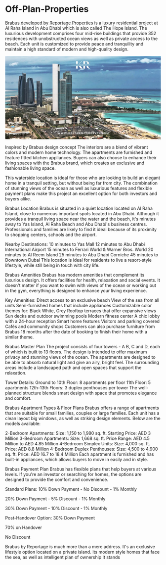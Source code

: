 # Off-Plan-Properties
<a href="https://keltandcorealty.com">Brabus developed by Reportage Properties</a> is a luxury residential project at Al Raha Island in Abu Dhabi which is also called The Hope Island. The luxurious development comprises four mid-rise buildings that provide 352 residences with unobstructed ocean views as well as private access to the beach. Each unit is customized to provide peace and tranquility and maintain a high standard of modern and high-quality design.

![Aerial view of Brabus Residences](https://github.com/brabusisland/Off-Plan-Properties/raw/refs/heads/main/10%20Best%20Places%20To%20Live%20In%20Abu%20Dhabi%202.webp)

Inspired by Brabus design concept The interiors are a blend of vibrant colors and modern home technology. The apartments are furnished and feature fitted kitchen appliances. Buyers can also choose to enhance their living spaces with the Brabus brand, which creates an exclusive and fashionable living space.

This waterside location is ideal for those who are looking to build an elegant home in a tranquil setting, but without being far from city. The combination of stunning views of the ocean as well as luxurious features and flexible payment plans make this project an excellent option for both investors and buyers alike.

Brabus Location
Brabus is situated in a quiet location located on Al Raha Island, close to numerous important spots located in Abu Dhabi. Although it provides a tranquil living space near the water and the beach, it's minutes away to Yas Island, Al Raha Beach and Abu Dhabi's business centres. Professionals and families are likely to find it ideal because of its proximity to shopping centers, schools and the airport.

Nearby Destinations:
10 minutes to Yas Mall
12 minutes to Abu Dhabi International Airport
15 minutes to Ferrari World & Warner Bros. World
20 minutes to Al Reem Island
25 minutes to Abu Dhabi Corniche
45 minutes to Downtown Dubai
This location is ideal for residents to live a resort-style lifestyle, while still being in touch with city life.

Brabus Amenities
Brabus has modern amenities that complement its luxurious design. It offers facilities for health, relaxation and social events. It doesn't matter if you want to swim with views of the ocean or working out in the gym, everything is designed to enhance your living experience.

Key Amenities:
Direct access to an exclusive beach
View of the sea from all units
Semi-furnished homes that include appliances
Customizable color themes for: Black White, Grey
Rooftop terraces that offer expansive views
Sun decks and outdoor swimming pools
Modern fitness center
A chic lobby with a 24-hour reception
Smart home features
Visitors and parking covered
Cafés and community shops
Customers can also purchase furniture from Brabus 18 months after the date of booking to finish their home with a similar theme.

Brabus Master Plan
The project consists of four towers - A B, C and D, each of which is built to 13 floors. The design is intended to offer maximum privacy and stunning views of the ocean. The apartments are designed to be able to absorb natural light and give an airy, bright feel. The surrounding areas include a landscaped path and open spaces that support the relaxation.

Tower Details:
Ground to 10th Floor: 8 apartments per floor
11th Floor: 5 apartments
12th-13th Floors: 3 duplex penthouses per tower
The well-planned structure blends smart design with space that promotes elegance and comfort.

Brabus Apartment Types & Floor Plans
Brabus offers a range of apartments that are suitable for small families, couples or large families. Each unit has a clean layout big windows, as well as striking design elements. Below are the models available:

2-Bedroom Apartments: Size: 1,150 to 1,980 sq. ft.
Starting Price: AED 3 Million
3-Bedroom Apartments:
Size: 1,668 sq. ft.
Price Range: AED 4.5 Million to AED 4.85 Million
4-Bedroom Simplex Units:
Size: 4,000 sq. ft.
Price: AED 8.8 Million
4-Bedroom Duplex Penthouses:
Size: 4,500 to 4,900 sq. ft.
Price: AED 16.7 to 18.4 Million
Each apartment is furnished and has built-in appliances, which allows buyers to move in easily and in style.

Brabus Payment Plan
Brabus has flexible plans that help buyers at various levels. If you're an investor or searching for homes, the options are designed to provide the comfort and convenience.

Standard Plans:
10% Down Payment - No Discount - 1% Monthly

20% Down Payment - 5% Discount - 1% Monthly

30% Down Payment - 10% Discount - 1% Monthly

Post-Handover Option:
30% Down Payment

70% on Handover

No Discount

Brabus by Reportage is much more than a mere address. It's an exclusive lifestyle option located on a private island. Its modern style homes that face the sea, as well as intelligent plan of ownership It stands
